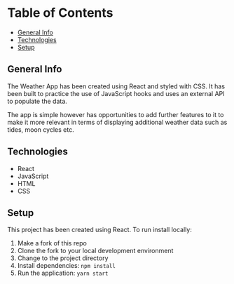 # Table of Contents

- [General Info](#General-Info)
- [Technologies](#technologies)
- [Setup](#setup)

## General Info

The Weather App has been created using React and styled with CSS. It has been built to practice the use of JavaScript hooks and uses an external API to populate the data.

The app is simple however has opportunities to add further features to it to make it more relevant in terms of displaying additional weather data such as tides, moon cycles etc.

## Technologies

- React
- JavaScript
- HTML
- CSS

## Setup

This project has been created using React. To run install locally:

1. Make a fork of this repo
2. Clone the fork to your local development environment
3. Change to the project directory
4. Install dependencies: `npm install`
5. Run the application: `yarn start`
